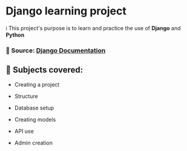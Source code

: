 # Django learning project

ℹ️ This project's purpose is to learn and practice the use of **Django** and **Python**



### 🔗 Source: [Django Documentation](https://docs.djangoproject.com/en/4.0/)



## 📖 Subjects covered: 

- Creating a project

- Structure

- Database setup

- Creating models

- API use

- Admin creation
